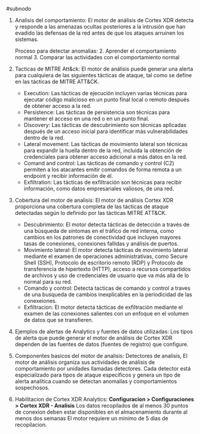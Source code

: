 #subnodo

1. Analisis del comportamiento: El motor de análisis de Cortex XDR detecta y responde a las amenazas ocultas posteriores a la intrusión que han evadido las defensas de la red antes de que los ataques arruinen los sistemas.
   
   Proceso para detectar anomalias:
   2. Aprender el comportamiento normal
   3. Comparar las actividades con el comportamiento normal

4. Tacticas de MITRE Att&ck: El motor de análisis puede generar una alerta para cualquiera de las siguientes tácticas de ataque, tal como se define en las tácticas de MITRE ATT&CK.
   - Execution: Las tácticas de ejecución incluyen varias técnicas para ejecutar código malicioso en un punto final local o remoto después de obtener acceso a la red.
   - Persistence: Las tácticas de persistencia son técnicas para mantener el acceso en una red o en un punto final.
   - Discovery: Las tácticas de descubrimiento son técnicas aplicadas después de un acceso inicial para identificar más vulnerabilidades dentro de la red.
   - Lateral movement: Las tácticas de movimiento lateral son técnicas para expandir la huella dentro de la red, incluida la obtención de credenciales para obtener acceso adicional a más datos en la red.
   - Comand and control: Las tácticas de comando y control (C2) permiten a los atacantes emitir comandos de forma remota a un endpoint y recibir información de él.
   - Exfiltration: Las tácticas de exfiltración son técnicas para recibir información, como datos empresariales valiosos, de una red.

3. Cobertura del motor de analisis: El motor de análisis Cortex XDR proporciona una cobertura completa de las tácticas de ataque detectadas según lo definido por las tácticas MITRE ATT&CK.
   - Descubrimiento: El motor detecta tácticas de detección a través de una búsqueda de síntomas en el tráfico de red interna, como cambios en los patrones de conectividad que incluyen mayores tasas de conexiones, conexiones fallidas y análisis de puertos.
   - Movimiento lateral: El motor detecta tácticas de movimiento lateral mediante el examen de operaciones administrativas, como Secure Shell (SSH), Protocolo de escritorio remoto (RDP) y Protocolo de transferencia de hipertexto (HTTP), acceso a recursos compartidos de archivos y uso de credenciales de usuario que va más allá de lo normal para su red.
   - Comando y control: Detecta tacticas de comando y control a traves de una busqueda de cambios inexplicables en la periodicidad de las conexeiones.
   - Exfiltracion: El motor detecta tácticas de exfiltración mediante el examen de las conexiones salientes con un enfoque en el volumen de datos que se transfieren.

4. Ejemplos de alertas de Analytics y fuentes de datos utilizadas: Los tipos de alerta que puede generar el motor de análisis de Cortex XDR dependen de las fuentes de datos (fuentes de registro) que configure.

5. Componentes basicos del motor de analisis: Detectores de analisis, El motor de análisis organiza sus actividades de análisis de comportamiento por unidades llamadas detectores. Cada detector está especializado para tipos de ataque específicos y genera un tipo de alerta analítica cuando se detectan anomalías y comportamientos sospechosos.

6. Habilitacion de Cortex XDR Analytics: **Configuracion > Configuraciones > Cortex XDR - Analisis**
   Los datos recopilados de al menos 30 puntos de conexion deben estar disponibles en el almacenamiento durante al menos dos semanas
   El motor requiere un minimo de 5 dias de recopilacion.

